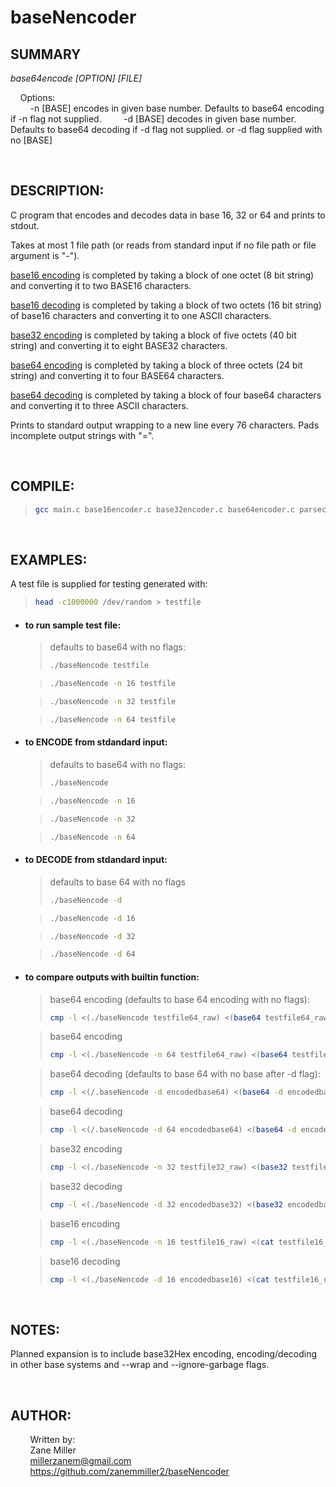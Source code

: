 # baseNencoder

## SUMMARY

_base64encode [OPTION] [FILE]_

&nbsp;&nbsp;&nbsp;&nbsp;Options:  
&nbsp;&nbsp;&nbsp;&nbsp;&nbsp;&nbsp;&nbsp;&nbsp;-n [BASE] encodes in given base number. Defaults to base64 encoding if -n flag not supplied.
&nbsp;&nbsp;&nbsp;&nbsp;&nbsp;&nbsp;&nbsp;&nbsp;-d [BASE] decodes in given base number. Defaults to base64 decoding if -d flag not supplied. or -d flag supplied with no [BASE]

<br/>

## DESCRIPTION:

C program that encodes and decodes data in base 16, 32 or 64 and prints to stdout.

Takes at most 1 file path (or reads from standard input if no file path or file argument is "-").

<ins>base16 encoding</ins> is completed by taking a block of one octet (8 bit string) and converting it to two BASE16 characters.

<ins>base16 decoding</ins> is completed by taking a block of two octets (16 bit string) of base16 characters and converting it to one ASCII characters.

<ins>base32 encoding</ins> is completed by taking a block of five octets (40 bit string) and converting it to eight BASE32 characters.

<ins>base64 encoding</ins> is completed by taking a block of three octets (24 bit string) and converting it to four BASE64 characters.

<ins>base64 decoding</ins> is completed by taking a block of four base64 characters and converting it to three ASCII characters.

Prints to standard output wrapping to a new line every 76 characters. Pads incomplete output strings with "=".

<br/>

## COMPILE:

> ```bash
> gcc main.c base16encoder.c base32encoder.c base64encoder.c parsecl.c -o baseNencode
> ```

<br/>

## EXAMPLES:

A test file is supplied for testing generated with:

> ```bash
> head -c1000000 /dev/random > testfile
> ```

- #### to run sample test file:

  > defaults to base64 with no flags:
  >
  > ```bash
  > ./baseNencode testfile
  > ```

  > ```bash
  > ./baseNencode -n 16 testfile
  > ```

  > ```bash
  > ./baseNencode -n 32 testfile
  > ```

  > ```bash
  > ./baseNencode -n 64 testfile
  > ```

- #### to ENCODE from stdandard input:

  > defaults to base64 with no flags:
  >
  > ```bash
  > ./baseNencode
  > ```

  > ```bash
  > ./baseNencode -n 16
  > ```

  > ```bash
  > ./baseNencode -n 32
  > ```

  > ```bash
  > ./baseNencode -n 64
  > ```

- #### to DECODE from stdandard input:

  > defaults to base 64 with no flags
  >
  > ```bash
  > ./baseNencode -d
  > ```

  > ```bash
  > ./baseNencode -d 16
  > ```

  > ```bash
  > ./baseNencode -d 32
  > ```

  > ```bash
  > ./baseNencode -d 64
  > ```

- #### to compare outputs with builtin function:

  > base64 encoding (defaults to base 64 encoding with no flags):
  >
  > ```bash
  > cmp -l <(./baseNencode testfile64_raw) <(base64 testfile64_raw)
  > ```

  > base64 encoding
  >
  > ```bash
  > cmp -l <(./baseNencode -n 64 testfile64_raw) <(base64 testfile64_raw)
  > ```

  > base64 decoding (defaults to base 64 with no base after -d flag):
  >
  > ```bash
  > cmp -l <(/.baseNencode -d encodedbase64) <(base64 -d encodedbase64)
  > ```

  > base64 decoding
  >
  > ```bash
  > cmp -l <(/.baseNencode -d 64 encodedbase64) <(base64 -d encodedbase64)
  > ```

  > base32 encoding
  >
  > ```bash
  > cmp -l <(./baseNencode -n 32 testfile32_raw) <(base32 testfile32_raw)
  > ```

  > base32 decoding
  >
  > ```bash
  > cmp -l <(./baseNencode -d 32 encodedbase32) <(base32 encodedbase32)
  > ```

  > base16 encoding
  >
  > ```bash
  > cmp -l <(./baseNencode -n 16 testfile16_raw) <(cat testfile16_raw | xxd -p -u)
  > ```

  > base16 decoding
  >
  > ```bash
  > cmp -l <(./baseNencode -d 16 encodedbase16) <(cat testfile16_raw)
  > ```

<br/>

## NOTES:

Planned expansion is to include base32Hex encoding, encoding/decoding in other base systems and --wrap and --ignore-garbage flags.

<br/>

## AUTHOR:

&nbsp;&nbsp;&nbsp;&nbsp;&nbsp;&nbsp;&nbsp;&nbsp;Written by:  
&nbsp;&nbsp;&nbsp;&nbsp;&nbsp;&nbsp;&nbsp;&nbsp;Zane Miller  
&nbsp;&nbsp;&nbsp;&nbsp;&nbsp;&nbsp;&nbsp;&nbsp;<millerzanem@gmail.com>  
&nbsp;&nbsp;&nbsp;&nbsp;&nbsp;&nbsp;&nbsp;&nbsp;<https://github.com/zanemmiller2/baseNencoder>
